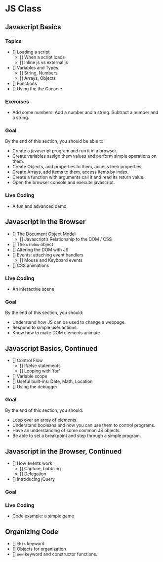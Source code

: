 # JS Class

## Javascript Basics

### Topics

- [] Loading a script
    - [] When a script loads
    - [] Inline js vs external js
- [] Variables and Types
    - [] String, Numbers
    - [] Arrays, Objects
- [] Functions
- [] Using the the Console

### Exercises

- Add some numbers. Add a number and a string. Subtract a number and a string.

### Goal

By the end of this section, you should be able to: 

- Create a javascript program and run it in a browser. 
- Create variables assign them values and perform simple operations on them.
- Create Objects, add properties to them, access their properties.
- Create Arrays, add items to them, access items by index.
- Create a function with arguments call it and read its return value.
- Open the browser console and execute javascript.

### Live Coding

- A fun and advanced demo.

## Javascript in the Browser

- [] The Document Object Model
    - [] Javascript’s Relationship to the DOM / CSS
- [] The `window` object
- [] Altering the DOM with JS
- [] Events: attaching event handlers
    - [] Mouse and Keyboard events 
- [] CSS animations

### Live Coding

- An interactive scene

### Goal

By the end of this section, you should: 

- Understand how JS can be used to change a webpage.
- Respond to simple user actions.
- Know how to make DOM elements animate

## Javascript Basics, Continued

- [] Control Flow
    - [] If/else statements
    - [] Looping with 'for'
- [] Variable scope
- [] Useful built-ins: Date, Math, Location
- [] Using the debugger

### Goal

By the end of this section, you should: 

- Loop over an array of elements.
- Understand booleans and how you can use them to control programs.
- Have an understanding of some common JS objects.
- Be able to set a breakpoint and step through a simple program.

## Javascript in the Browser, Continued

- [] How events work
    - [] Capture, bubbling
    - [] Delegation
- [] Introducing jQuery

### Goal

### Live Coding

- Code example: a simple game

## Organizing Code

- [] `this` keyword
- [] Objects for organization
- [] `new` keyword and constructor functions.

